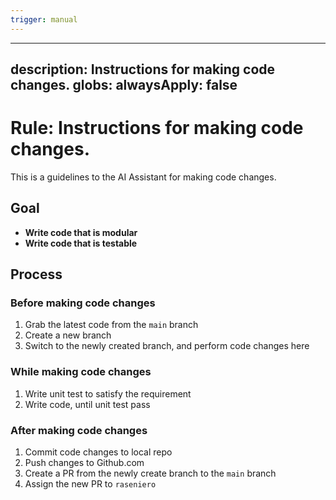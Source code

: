 ```yaml
---
trigger: manual
---
```


---
description: Instructions for making code changes.
globs:
alwaysApply: false
---

# Rule: Instructions for making code changes.

This is a guidelines to the AI Assistant for making code changes.

## Goal

* **Write code that is modular**
* **Write code that is testable**

## Process

### Before making code changes

1. Grab the latest code from the `main` branch
2. Create a new branch
3. Switch to the newly created branch, and perform code changes here

### While making code changes

1. Write unit test to satisfy the requirement
2. Write code, until unit test pass

### After making code changes

1. Commit code changes to local repo
2. Push changes to Github.com
3. Create a PR from the newly create branch to the `main` branch
4. Assign the new PR to `raseniero`